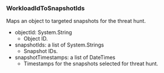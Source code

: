 ### WorkloadIdToSnapshotIds
Maps an object to targeted snapshots for the threat hunt.

- objectId: System.String
  - Object ID.
- snapshotIds: a list of System.Strings
  - Snapshot IDs.
- snapshotTimestamps: a list of DateTimes
  - Timestamps for the snapshots selected for threat hunt.
